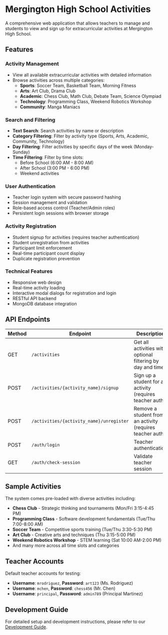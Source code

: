 # Mergington High School Activities

A comprehensive web application that allows teachers to manage and students to view and sign up for extracurricular activities at Mergington High School.

## Features

### Activity Management
- View all available extracurricular activities with detailed information
- Browse activities across multiple categories:
  - **Sports**: Soccer Team, Basketball Team, Morning Fitness
  - **Arts**: Art Club, Drama Club
  - **Academic**: Chess Club, Math Club, Debate Team, Science Olympiad
  - **Technology**: Programming Class, Weekend Robotics Workshop
  - **Community**: Manga Maniacs

### Search and Filtering
- **Text Search**: Search activities by name or description
- **Category Filtering**: Filter by activity type (Sports, Arts, Academic, Community, Technology)
- **Day Filtering**: Filter activities by specific days of the week (Monday-Sunday)
- **Time Filtering**: Filter by time slots:
  - Before School (6:00 AM - 8:00 AM)
  - After School (3:00 PM - 6:00 PM)
  - Weekend activities

### User Authentication
- Teacher login system with secure password hashing
- Session management and validation
- Role-based access control (Teacher/Admin roles)
- Persistent login sessions with browser storage

### Activity Registration
- Student signup for activities (requires teacher authentication)
- Student unregistration from activities
- Participant limit enforcement
- Real-time participant count display
- Duplicate registration prevention

### Technical Features
- Responsive web design
- Real-time activity loading
- Interactive modal dialogs for registration and login
- RESTful API backend
- MongoDB database integration

## API Endpoints

| Method | Endpoint | Description |
|--------|----------|-------------|
| GET | `/activities` | Get all activities with optional filtering by day and time |
| POST | `/activities/{activity_name}/signup` | Sign up a student for an activity (requires teacher auth) |
| POST | `/activities/{activity_name}/unregister` | Remove a student from an activity (requires teacher auth) |
| POST | `/auth/login` | Teacher authentication |
| GET | `/auth/check-session` | Validate teacher session |

## Sample Activities

The system comes pre-loaded with diverse activities including:
- **Chess Club** - Strategic thinking and tournaments (Mon/Fri 3:15-4:45 PM)
- **Programming Class** - Software development fundamentals (Tue/Thu 7:00-8:00 AM)
- **Soccer Team** - Competitive sports training (Tue/Thu 3:30-5:30 PM)
- **Art Club** - Creative arts and techniques (Thu 3:15-5:00 PM)
- **Weekend Robotics Workshop** - STEM learning (Sat 10:00 AM-2:00 PM)
- And many more across all time slots and categories

## Teacher Accounts

Default teacher accounts for testing:
- **Username**: `mrodriguez`, **Password**: `art123` (Ms. Rodriguez)
- **Username**: `mchen`, **Password**: `chess456` (Mr. Chen)  
- **Username**: `principal`, **Password**: `admin789` (Principal Martinez)

## Development Guide

For detailed setup and development instructions, please refer to our [Development Guide](../docs/how-to-develop.md).
